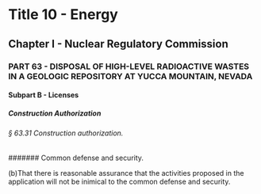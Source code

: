 
# Title 10 - Energy
## Chapter I - Nuclear Regulatory Commission
### PART 63 - DISPOSAL OF HIGH-LEVEL RADIOACTIVE WASTES IN A GEOLOGIC REPOSITORY AT YUCCA MOUNTAIN, NEVADA
#### Subpart B - Licenses
##### Construction Authorization
###### § 63.31 Construction authorization.
####### Common defense and security.

(b)That there is reasonable assurance that the activities proposed in the application will not be inimical to the common defense and security.
